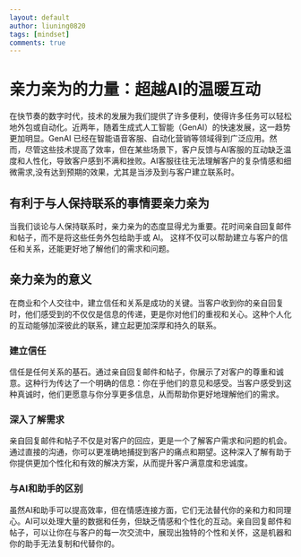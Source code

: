 ```yaml
---
layout: default
author: liuning0820
tags: [mindset]
comments: true
---
```


# 亲力亲为的力量：超越AI的温暖互动

在快节奏的数字时代，技术的发展为我们提供了许多便利，使得许多任务可以轻松地外包或自动化。近两年，随着生成式人工智能（GenAI）的快速发展，这一趋势更加明显。GenAI 已经在智能语音客服、自动化营销等领域得到广泛应用。然而，尽管这些技术提高了效率，但在某些场景下，客户反馈与AI客服的互动缺乏温度和人性化，导致客户感到不满和挫败。AI客服往往无法理解客户的复杂情感和细微需求,没有达到预期的效果，尤其是当涉及到与客户建立联系时。

## 有利于与人保持联系的事情要亲力亲为

当我们谈论与人保持联系时，亲力亲为的态度显得尤为重要。花时间亲自回复邮件和帖子，而不是将这些任务外包给助手或 AI。 这样不仅可以帮助建立与客户的信任和关系，还能更好地了解他们的需求和问题。

## 亲力亲为的意义

在商业和个人交往中，建立信任和关系是成功的关键。当客户收到你的亲自回复时，他们感受到的不仅仅是信息的传递，更是你对他们的重视和关心。这种个人化的互动能够加深彼此的联系，建立起更加深厚和持久的联系。

### 建立信任

信任是任何关系的基石。通过亲自回复邮件和帖子，你展示了对客户的尊重和诚意。这种行为传达了一个明确的信息：你在乎他们的意见和感受。当客户感受到这种真诚时，他们更愿意与你分享更多信息，从而帮助你更好地理解他们的需求。

### 深入了解需求

亲自回复邮件和帖子不仅是对客户的回应，更是一个了解客户需求和问题的机会。通过直接的沟通，你可以更准确地捕捉到客户的痛点和期望。这种深入了解有助于你提供更加个性化和有效的解决方案，从而提升客户满意度和忠诚度。

### 与AI和助手的区别

虽然AI和助手可以提高效率，但在情感连接方面，它们无法替代你的亲和力和同理心。AI可以处理大量的数据和任务，但缺乏情感和个性化的互动。亲自回复邮件和帖子，可以让你在与客户的每一次交流中，展现出独特的个性和关怀，这是机器和你的助手无法复制和代替你的。

